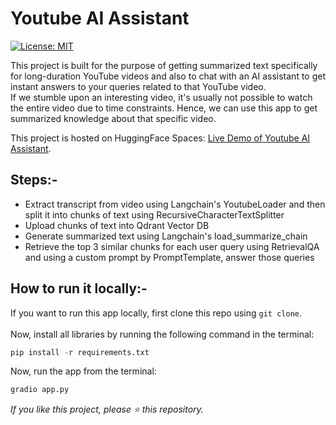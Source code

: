 # Youtube AI Assistant
[![License: MIT](https://img.shields.io/badge/License-MIT-yellow.svg)](https://opensource.org/licenses/MIT)

This project is built for the purpose of getting summarized text specifically for long-duration YouTube videos and 
also to chat with an AI assistant to get instant answers to your queries related to that YouTube video.<br>
If we stumble upon an interesting video, it's usually not possible to watch the entire video due to time constraints. 
Hence, we can use this app to get summarized knowledge about that specific video.

This project is hosted on HuggingFace Spaces: [Live Demo of Youtube AI Assistant](https://huggingface.co/spaces/heliosbrahma/ai-youtube-assistant).

## Steps:-
- Extract transcript from video using Langchain's YoutubeLoader and then split it into chunks of text using RecursiveCharacterTextSplitter
- Upload chunks of text into Qdrant Vector DB
- Generate summarized text using Langchain's load_summarize_chain
- Retrieve the top 3 similar chunks for each user query using RetrievalQA and using a custom prompt by PromptTemplate, answer those queries

## How to run it locally:-
If you want to run this app locally, first clone this repo using `git clone`.<br><br>
Now, install all libraries by running the following command in the terminal:<br>
```python
pip install -r requirements.txt
```
  
Now, run the app from the terminal:  
```python
gradio app.py
```

_If you like this project, please ⭐ this repository._

